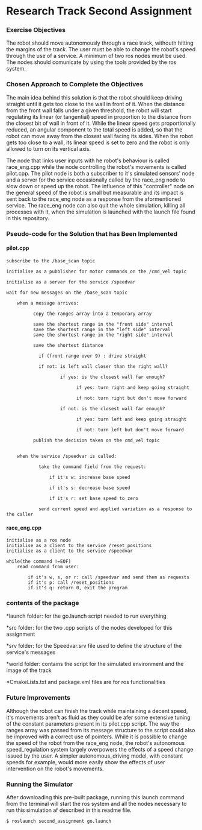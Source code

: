 # Research Track Second Assignment

### Exercise Objectives ###

The robot should move autonomously through a race track, withouth hitting the margins of the track. 
The user must be able to change the robot's speed through the use of a service. A minimum of two ros
nodes must be used. The nodes should comunicate by using the tools provided by the ros system.

### Chosen Approach to Complete the Objectives ### 

The main idea behind this solution is that the robot should keep driving straight until it gets 
too close to the wall in front of it. When the distance from the front wall falls under a given 
threshold, the robot will start regulating its linear (or tangential) speed in proportion to the 
distance from the closest bit of wall in front of it. While the linear speed gets proportionally 
reduced, an angular component to the total speed is added, so that the robot can move away from 
the closest wall facing its sides. When the robot gets too close to a wall, its linear speed is 
set to zero and the robot is only allowed to turn on its vertical axis.

The node that links user inputs with he robot's behaviour is called race_eng.cpp while the node 
controlling the robot's movements is called pilot.cpp. The pilot node is both a subscriber to it's
simulated sensors' node and a server for the service occasionally called by the race_eng node to
slow down or speed up the robot. The influence of this "controller" node on the general speed of
the robot is small but measurable and its impact is sent back to the race_eng node as a response
from the aformentioned service. The race_eng node can also quit the whole simulation, killing all 
processes with it, when the simulation is launched with the launch file found in this repository.
 

### Pseudo-code for the Solution that has Been Implemented ###
#### pilot.cpp ####
    
    subscribe to the /base_scan topic
    
    initialise as a pubblisher for motor commands on the /cmd_vel topic
    
    initialise as a server for the service /speedvar
    
    wait for new messages on the /base_scan topic
    
        when a message arrives:
              
              copy the ranges array into a temporary array
              
              save the shortest range in the "front side" interval
              save the shortest range in the "left side" interval
              save the shortest range in the "right side" interval
              
              save the shortest distance
              
                if (front range over 9) : drive straight 
              
                if not: is left wall closer than the right wall?
                
                        if yes: is the closest wall far enough?
                              
                              if yes: turn right and keep going straight
                              
                              if not: turn right but don't move forward
                       
                        if not: is the closest wall far enough?
                              
                              if yes: turn left and keep going straight
                              
                              if not: turn left but don't move forward
                
              publish the decision taken on the cmd_vel topic
              
        
        when the service /speedvar is called:      
        
                take the command field from the request:
                    
                    if it's w: increase base speed
                    
                    if it's s: decrease base speed
                    
                    if it's r: set base speed to zero
        
                send current speed and applied variation as a response to the caller


#### race_eng.cpp ####

    initialise as a ros node
    initialise as a client to the service /reset_positions
    initialise as a client to the service /speedvar
    
    while(the command !=EOF)
        read command from user:
            
            if it's w, s, or r: call /speedvar and send them as requests 
            if it's p: call /reset_positions
            if it's q: return 0, exit the program

### contents of the package ###

*launch folder: for the go.launch script needed to run everything

*src folder: for the two .cpp scripts of the nodes developed for this assignment

*srv folder: for the Speedvar.srv file used to define the structure of the service's messages

*world folder: contains the script for the simulated environment and the image of the track

*CmakeLists.txt and package.xml files are for ros functionalities



### Future Improvements ###

Although the robot can finish the track while maintaining a decent speed, it's movements aren't as fluid as they
could be afer some extensive tuning of the constant parameters present in its pilot.cpp script. The way the ranges
array was passed from its message structure to the script could also be improved with a correct use of pointers.
While it is possible to change the speed of the robot from the race_eng node, the robot's autonomous 
speed_regulation system largely overpowers the effects of a speed change issued by the user. A simpler 
autonomous_driving model, with constant speeds for example, would more easily show the effects of user intervention
on the robot's movements.

	
### Running the Simulator ###

After downloading this pre-built package, running this launch command from the terminal will start the ros system
and all the nodes necessary to run this simulation af described in this readme file. 

```
$ roslaunch second_assignment go.launch
```


